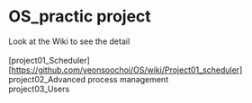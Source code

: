# OS_practic project

Look at the Wiki to see the detail</br></br>
[project01_Scheduler][https://github.com/yeonsoochoi/OS/wiki/Project01_scheduler]</br>
project02_Advanced process management</br>
project03_Users</br>
